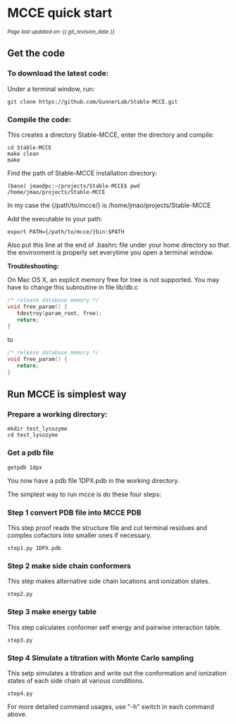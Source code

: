 # MCCE quick start
<small><i>Page last updated on: {{ git_revision_date }}</i></small>

## Get the code

### To download the latest code:
Under a terminal window, run:

    git clone https://github.com/GunnerLab/Stable-MCCE.git

### Compile the code:
This creates a directory Stable-MCCE, enter the directory and compile:

```
cd Stable-MCCE
make clean
make
```

Find the path of Stable-MCCE installation directory:
```
(base) jmao@pc:~/projects/Stable-MCCE$ pwd
/home/jmao/projects/Stable-MCCE
```
In my case the {/path/to/mcce/} is /home/jmao/projects/Stable-MCCE

Add the executable to your path:
```
export PATH={/path/to/mcce/}bin:$PATH
```

Also put this line at the end of .bashrc file under your home directory so that the environment is properly set everytime you open a terminal window.

**Troubleshooting:**

On Mac OS X, an explicit memory free for tree is not supported. You may have to change this subroutine in file lib/db.c
```C
/* release database memory */
void free_param() {
   tdestroy(param_root, free);
   return;
}
```
to
```C
/* release database memory */
void free_param() {
   return;
}
```

## Run MCCE is simplest way

### Prepare a working directory:
```
mkdir test_lysozyme
cd test_lysozyme
```

### Get a pdb file
```
getpdb 1dpx
```

You now have a pdb file 1DPX.pdb in the working directory.

The simplest way to run mcce is do these four steps:

### Step 1 convert PDB file into MCCE PDB
This step proof reads the structure file and cut terminal residues and complex cofactors into smaller ones if necessary.
```
step1.py 1DPX.pdb
```

### Step 2 make side chain conformers
This step makes alternative side chain locations and ionization states.
```
step2.py
```

### Step 3 make energy table
This step calculates conformer self energy and pairwise interaction table.
```
step3.py
```

### Step 4 Simulate a titration with Monte Carlo sampling
This setp simulates a titration and write out the conformation and ionization states of each side chain at various conditions.
```
step4.py
```

For more detailed command usages, use "-h" switch in each command above.